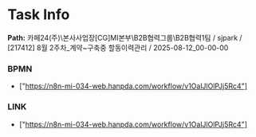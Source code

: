 # Task Info

**Path:** 카페24(주)\본사사업장\[CG]MI본부\B2B협력그룹\B2B협력1팀 / sjpark / [217412] 8월 2주차_계약~구축중 할동이력관리 / 2025-08-12_00-00-00

### BPMN
- ["https://n8n-mi-034-web.hanpda.com/workflow/v1OalJlOlPJj5Rc4"]

### LINK
- ["https://n8n-mi-034-web.hanpda.com/workflow/v1OalJlOlPJj5Rc4"]

